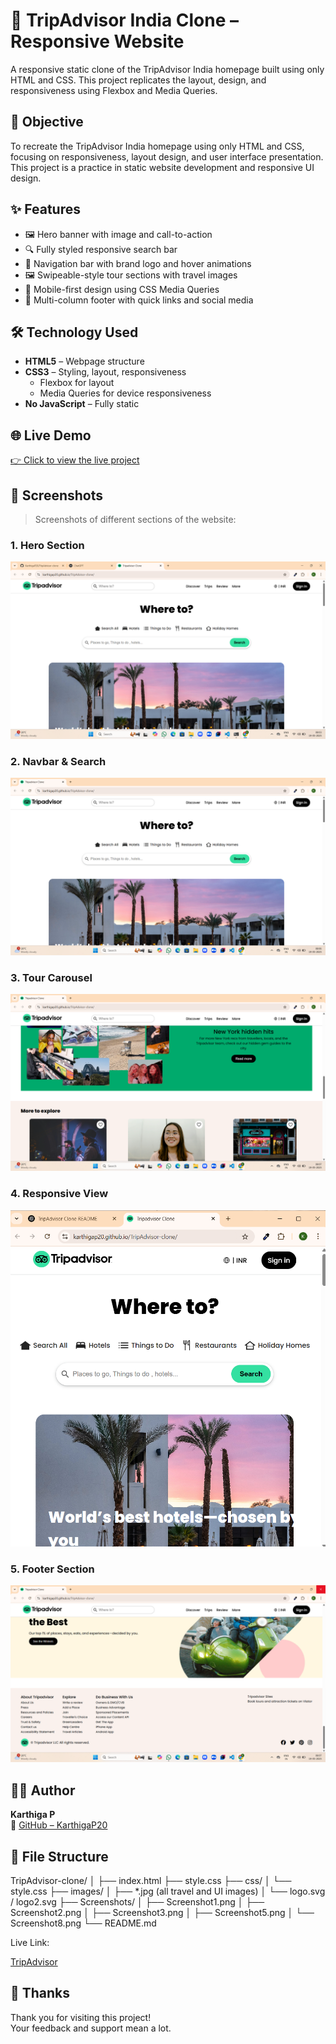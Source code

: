 # 🧳 TripAdvisor India Clone – Responsive Website

A responsive static clone of the TripAdvisor India homepage built using only HTML and CSS. This project replicates the layout, design, and responsiveness using Flexbox and Media Queries.

## 📌 Objective

To recreate the TripAdvisor India homepage using only HTML and CSS, focusing on responsiveness, layout design, and user interface presentation. This project is a practice in static website development and responsive UI design.

## ✨ Features

- 🖼 Hero banner with image and call-to-action
- 🔍 Fully styled responsive search bar
- 🧭 Navigation bar with brand logo and hover animations
- 🖼 Swipeable-style tour sections with travel images
- 📱 Mobile-first design using CSS Media Queries
- 🦶 Multi-column footer with quick links and social media

## 🛠️ Technology Used

- **HTML5** – Webpage structure  
- **CSS3** – Styling, layout, responsiveness  
  - Flexbox for layout  
  - Media Queries for device responsiveness  
- **No JavaScript** – Fully static


## 🌐 Live Demo

[👉 Click to view the live project](https://karthigap20.github.io/TripAdvisor-clone/)  


## 📸 Screenshots

> Screenshots of different sections of the website:

### 1. Hero Section  
![Hero Section](./Screenshots/Screenshot1.png)

### 2. Navbar & Search  
![Navbar](./Screenshots/Screenshot2.png)

### 3. Tour Carousel  
![Tour Carousel](./Screenshots/Screenshot3.png)

### 4. Responsive View  
![Mobile View](screenshot5.png)

### 5. Footer Section  
![Footer](./Screenshots/Screenshot8.png)


## 👩‍💻 Author

**Karthiga P**  
🔗 [GitHub – KarthigaP20](https://github.com/KarthigaP20)

## 📁 File Structure

TripAdvisor-clone/
│
├── index.html
├── style.css
├── css/
│ └── style.css
├── images/
│ ├── *.jpg (all travel and UI images)
│ └── logo.svg / logo2.svg
├── Screenshots/
│ ├── Screenshot1.png
│ ├── Screenshot2.png
│ ├── Screenshot3.png
│ ├── Screenshot5.png
│ └── Screenshot8.png
└── README.md

Live Link:

[TripAdvisor](https://karthigap20.github.io/TripAdvisor-clone/)



## 🙏 Thanks

Thank you for visiting this project!  
Your feedback and support mean a lot.




